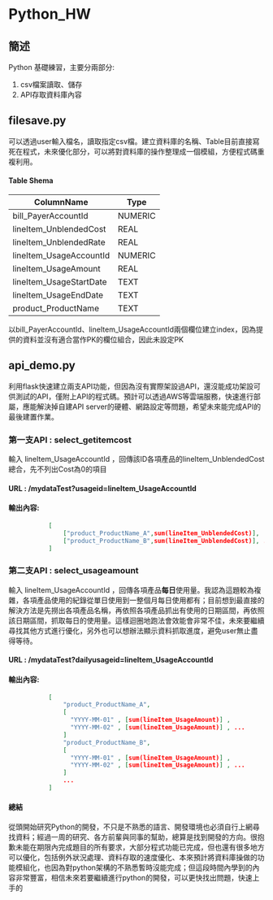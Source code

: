 # Python_HW 

## 簡述 

Python 基礎練習，主要分兩部分:


1. csv檔案讀取、儲存
2. API存取資料庫內容


## filesave.py 

可以透過user輸入檔名，讀取指定csv檔。建立資料庫的名稱、Table目前直接寫死在程式，未來優化部分，可以將對資料庫的操作整理成一個模組，方便程式碼重複利用。

#### Table Shema

ColumnName | Type 
---------- | ---- 
bill_PayerAccountId | NUMERIC 
lineItem_UnblendedCost | REAL 
lineItem_UnblendedRate | REAL 
lineItem_UsageAccountId | NUMERIC 
lineItem_UsageAmount | REAL 
lineItem_UsageStartDate | TEXT 
lineItem_UsageEndDate | TEXT 
product_ProductName | TEXT 

以bill_PayerAccountId、lineItem_UsageAccountId兩個欄位建立index，因為提供的資料並沒有適合當作PK的欄位組合，因此未設定PK

## api_demo.py 

利用flask快速建立兩支API功能，但因為沒有實際架設過API，還沒能成功架設可供測試的API，僅附上API的程式碼。預計可以透過AWS等雲端服務，快速進行部屬，應能解決掉自建API server的硬體、網路設定等問題，希望未來能完成API的最後建置作業。

### 第一支API : select_getitemcost

輸入 lineItem_UsageAccountId ，回傳該ID各項產品的lineItem_UnblendedCost總合，先不列出Cost為0的項目

#### URL : /mydataTest?usageid=lineItem_UsageAccountId

#### 輸出內容:

 ```JSON
            [
                ["product_ProductName_A",sum(lineItem_UnblendedCost)],
                ["product_ProductName_B",sum(lineItem_UnblendedCost)], ...
            ]
  ```
  
### 第二支API : select_usageamount

輸入 lineItem_UsageAccountId ，回傳各項產品**每日**使用量。我認為這題較為複雜，各項產品使用的紀錄從單日使用到一整個月每日使用都有；目前想到最直接的解決方法是先撈出各項產品名稱，再依照各項產品抓出有使用的日期區間，再依照該日期區間，抓取每日的使用量。這樣迴圈地跑法會效能會非常不佳，未來要繼續尋找其他方式進行優化，另外也可以想辦法顯示資料抓取進度，避免user無止盡得等待。

#### URL : /mydataTest?dailyusageid=lineItem_UsageAccountId

#### 輸出內容:

 ```JSON
            [
                "product_ProductName_A",
                [
                  "YYYY-MM-01" , [sum(lineItem_UsageAmount)] ,
                  "YYYY-MM-02" , [sum(lineItem_UsageAmount)] , ...
                ]
                "product_ProductName_B",
                [
                  "YYYY-MM-01" , [sum(lineItem_UsageAmount)] ,
                  "YYYY-MM-02" , [sum(lineItem_UsageAmount)] , ...
                ]
                ...
            ]
  ```

#### 總結

從頭開始研究Python的開發，不只是不熟悉的語言、開發環境也必須自行上網尋找資料；經過一周的研究、各方前輩與同事的幫助，總算是找到開發的方向。很抱歉未能在期限內完成題目的所有要求，大部分程式功能已完成，但也還有很多地方可以優化，包括例外狀況處理、資料存取的速度優化、本來預計將資料庫操做的功能模組化，也因為對python架構的不熟悉暫時沒能完成；但這段時間內學到的內容非常豐富，相信未來若要繼續進行python的開發，可以更快找出問題，快速上手的

